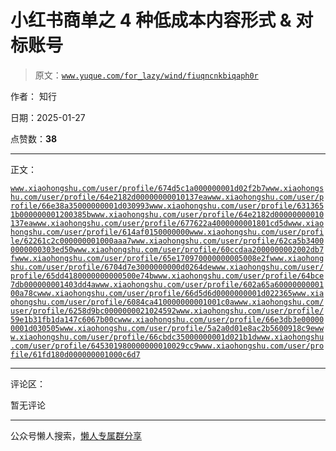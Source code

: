 # 小红书商单之 4 种低成本内容形式 & 对标账号

> 原文：[`www.yuque.com/for_lazy/wind/fiuqncnkbiqaph0r`](https://www.yuque.com/for_lazy/wind/fiuqncnkbiqaph0r)

作者： 知行

日期：2025-01-27

点赞数：**38**

* * *

正文：

[`www.xiaohongshu.com/user/profile/674d5c1a000000001d02f2b7`](https://www.xiaohongshu.com/user/profile/674d5c1a000000001d02f2b7)[`www.xiaohongshu.com/user/profile/64e2182d00000000010137ea`](https://www.xiaohongshu.com/user/profile/64e2182d00000000010137ea)[`www.xiaohongshu.com/user/profile/66e38a35000000001d030993`](https://www.xiaohongshu.com/user/profile/66e38a35000000001d030993)[`www.xiaohongshu.com/user/profile/6313651b000000001200385b`](https://www.xiaohongshu.com/user/profile/6313651b000000001200385b)[`www.xiaohongshu.com/user/profile/64e2182d00000000010137ea`](https://www.xiaohongshu.com/user/profile/64e2182d00000000010137ea)[`www.xiaohongshu.com/user/profile/677622a4000000001801cd5d`](https://www.xiaohongshu.com/user/profile/677622a4000000001801cd5d)[`www.xiaohongshu.com/user/profile/614af0150000000`](https://www.xiaohongshu.com/user/profile/614af0150000000)[`www.xiaohongshu.com/user/profile/62261c2c000000001000aaa7`](https://www.xiaohongshu.com/user/profile/62261c2c000000001000aaa7)[`www.xiaohongshu.com/user/profile/62ca5b34000000000303ed50`](https://www.xiaohongshu.com/user/profile/62ca5b34000000000303ed50)[`www.xiaohongshu.com/user/profile/60ccdaa2000000002002db7f`](https://www.xiaohongshu.com/user/profile/60ccdaa2000000002002db7f)[`www.xiaohongshu.com/user/profile/65e170970000000005008e2f`](https://www.xiaohongshu.com/user/profile/65e170970000000005008e2f)[`www.xiaohongshu.com/user/profile/6704d7e3000000000d0264de`](https://www.xiaohongshu.com/user/profile/6704d7e3000000000d0264de)[`www.xiaohongshu.com/user/profile/65dd4180000000000500e74b`](https://www.xiaohongshu.com/user/profile/65dd4180000000000500e74b)[`www.xiaohongshu.com/user/profile/64bce7db000000001403dd4a`](https://www.xiaohongshu.com/user/profile/64bce7db000000001403dd4a)[`www.xiaohongshu.com/user/profile/602a65a6000000000100a78c`](https://www.xiaohongshu.com/user/profile/602a65a6000000000100a78c)[`www.xiaohongshu.com/user/profile/66d5d6d0000000001d022365`](https://www.xiaohongshu.com/user/profile/66d5d6d0000000001d022365)[`www.xiaohongshu.com/user/profile/6084ca410000000001001c0a`](https://www.xiaohongshu.com/user/profile/6084ca410000000001001c0a)[`www.xiaohongshu.com/user/profile/6258d9bc0000000021024592`](https://www.xiaohongshu.com/user/profile/6258d9bc0000000021024592)[`www.xiaohongshu.com/user/profile/59e1b31fb1da147c6067b00c`](https://www.xiaohongshu.com/user/profile/59e1b31fb1da147c6067b00c)[`www.xiaohongshu.com/user/profile/66e3db3e000000001d030505`](https://www.xiaohongshu.com/user/profile/66e3db3e000000001d030505)[`www.xiaohongshu.com/user/profile/5a2a0d01e8ac2b5600918c9e`](https://www.xiaohongshu.com/user/profile/5a2a0d01e8ac2b5600918c9e)[`www.xiaohongshu.com/user/profile/66cbdc35000000001d021b1d`](https://www.xiaohongshu.com/user/profile/66cbdc35000000001d021b1d)[`www.xiaohongshu.com/user/profile/645301980000000010029cc9`](https://www.xiaohongshu.com/user/profile/645301980000000010029cc9)[`www.xiaohongshu.com/user/profile/61fd180d000000001000c6d7`](https://www.xiaohongshu.com/user/profile/61fd180d000000001000c6d7)

* * *

评论区：

暂无评论

* * *

公众号懒人搜索，[懒人专属群分享](https://lazybook.fun/#/blog/group)
